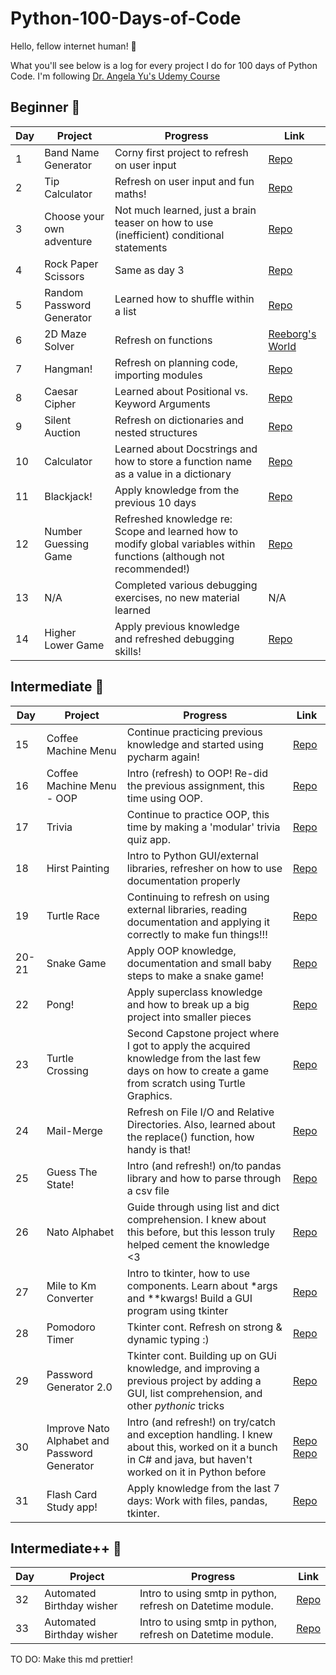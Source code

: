 # Python-100-Days-of-Code

Hello, fellow internet human! 👋

What you'll see below is a log for every project I do for 100 days of Python Code. I'm following [Dr. Angela Yu's Udemy Course](https://www.udemy.com/course/100-days-of-code/)

## Beginner 🐣
| Day   | Project                   | Progress                                                                                                                                               | Link                                                                                                                                                               |
|-------|---------------------------|--------------------------------------------------------------------------------------------------------------------------------------------------------|--------------------------------------------------------------------------------------------------------------------------------------------------------------------|
| 1     | Band Name Generator       | Corny first project to refresh on user input                                                                                                           | [Repo](https://github.com/paulipotter/Python-100-Days-of-Code/tree/main/Beginner/Band-Name-Generator/main.py)                                                               |
| 2     | Tip Calculator            | Refresh on user input and fun maths!                                                                                                                   | [Repo](https://github.com/paulipotter/Python-100-Days-of-Code/tree/main/Beginner/Tip-Calculator/main.py)                                                                    |
| 3     | Choose your own adventure | Not much learned, just a brain teaser on how to use (inefficient) conditional statements                                                               | [Repo](https://github.com/paulipotter/Python-100-Days-of-Code/tree/main/Beginner/Treasure-Island)                                                                           |
| 4     | Rock Paper Scissors       | Same as day 3                                                                                                                                          | [Repo](https://github.com/paulipotter/Python-100-Days-of-Code/blob/main/Beginner/Rock-Paper-Scissors/main.py)                                                               |
| 5     | Random Password Generator | Learned how to shuffle within a list                                                                                                                   | [Repo](https://github.com/paulipotter/Python-100-Days-of-Code/blob/main/Beginner/Password-Generator/main.py)                                                                |
| 6     | 2D Maze Solver            | Refresh on functions                                                                                                                                   | [Reeborg's World](https://reeborg.ca/reeborg.html?lang=en&mode=python&menu=worlds%2Fmenus%2Freeborg_intro_en.json&name=Maze&url=worlds%2Ftutorial_en%2Fmaze1.json) |
| 7     | Hangman!                  | Refresh on planning code, importing modules                                                                                                            | [Repo](https://github.com/paulipotter/Python-100-Days-of-Code/tree/main/Beginner/Hangman/main.py)                                                                           |
| 8     | Caesar Cipher             | Learned about Positional vs. Keyword Arguments                                                                                                         | [Repo](https://github.com/paulipotter/Python-100-Days-of-Code/tree/main/Beginner/Caesar-Cipher/main.py)                                                                     |
| 9     | Silent Auction            | Refresh on dictionaries and nested structures                                                                                                          | [Repo](https://github.com/paulipotter/Python-100-Days-of-Code/tree/main/Beginner/Silent-Auction/main.py)                                                                    |
| 10    | Calculator                | Learned about Docstrings and how to store a function name as a value in a dictionary                                                                   | [Repo](https://github.com/paulipotter/Python-100-Days-of-Code/tree/main/Beginner/Calculator/main.py)                                                                        |
| 11    | Blackjack!                | Apply knowledge from the previous 10 days                                                                                                              | [Repo](https://github.com/paulipotter/Python-100-Days-of-Code/tree/main/Beginner/Blackjack/main.py)                                                                         |
| 12    | Number Guessing Game      | Refreshed knowledge re: Scope and learned how to modify global variables within functions (although not recommended!)                                  | [Repo](https://github.com/paulipotter/Python-100-Days-of-Code/tree/main/Beginner/Higher-Lower-Game/main.py)                                                                 |
| 13    | N/A                       | Completed various debugging exercises, no new material learned                                                                                         | N/A                                                                                                                                                                |
| 14    | Higher Lower Game         | Apply previous knowledge and refreshed debugging skills!                                                                                               | [Repo](https://github.com/paulipotter/Python-100-Days-of-Code/tree/main/Beginner/Number-Guessing-Game/main.py)                                                              |

## Intermediate 🐥

| Day   | Project                                      | Progress                                                                                                                                                    | Link                                                                                                                                                                                                                          |
|-------|----------------------------------------------|-------------------------------------------------------------------------------------------------------------------------------------------------------------|-------------------------------------------------------------------------------------------------------------------------------------------------------------------------------------------------------------------------------|
| 15    | Coffee Machine Menu                          | Continue practicing previous knowledge and started using pycharm again!                                                                                     | [Repo](https://github.com/paulipotter/Python-100-Days-of-Code/tree/main/Intermediate/Coffee-Machine/main.py)                                                                                                                               |
| 16    | Coffee Machine Menu - OOP                    | Intro (refresh) to OOP! Re-did the previous assignment, this time using OOP.                                                                                | [Repo](https://github.com/paulipotter/Python-100-Days-of-Code/tree/main/Intermediate/Coffee-Machine-OOP/main.py)                                                                                                                           |
| 17    | Trivia                                       | Continue to practice OOP, this time by making a 'modular' trivia quiz app.                                                                                  | [Repo](https://github.com/paulipotter/Python-100-Days-of-Code/tree/main/Intermediate/Trivia/main.py)                                                                                                                                       |
| 18    | Hirst Painting                               | Intro to Python GUI/external libraries, refresher on how to use documentation properly                                                                      | [Repo](https://github.com/paulipotter/Python-100-Days-of-Code/tree/main/Intermediate/Hirst-Painting/main.py)                                                                                                                               |
| 19    | Turtle Race                                  | Continuing to refresh on using external libraries, reading documentation and applying it correctly to make fun things!!!                                    | [Repo](https://github.com/paulipotter/Python-100-Days-of-Code/tree/main/Intermediate/Turtle-Race/main.py)                                                                                                                                  |
| 20-21 | Snake Game                                   | Apply OOP knowledge, documentation and small baby steps to make a snake game!                                                                               | [Repo](https://github.com/paulipotter/Python-100-Days-of-Code/tree/main/Intermediate/Snake-Game/main.py)                                                                                                                                   |
| 22    | Pong!                                        | Apply superclass knowledge and how to break up a big project into smaller pieces                                                                            | [Repo](https://github.com/paulipotter/Python-100-Days-of-Code/tree/main/Intermediate/Pong/main.py)                                                                                                                                         |
| 23    | Turtle Crossing                              | Second Capstone project where I got to apply the acquired knowledge from the last few days on how to create a game from scratch using Turtle Graphics.      | [Repo](https://github.com/paulipotter/Python-100-Days-of-Code/tree/main/Intermediate/Turtle-Crossing/main.py)                                                                                                                              |
| 24    | Mail-Merge                                   | Refresh on File I/O and Relative Directories. Also, learned about the replace() function, how handy is that!                                                | [Repo](https://github.com/paulipotter/Python-100-Days-of-Code/tree/main/Intermediate/Mail-Merge/main.py)                                                                                                                                   |
| 25    | Guess The State!                             | Intro (and refresh!) on/to pandas library and how to parse through a csv file                                                                               | [Repo](https://github.com/paulipotter/Python-100-Days-of-Code/tree/main/Intermediate/Guess-The-State/main.py)                                                                                                                              |
| 26    | Nato Alphabet                                | Guide through using list and dict comprehension. I knew about this before, but this lesson truly helped cement the knowledge <3                             | [Repo](https://github.com/paulipotter/Python-100-Days-of-Code/tree/main/Intermediate/Nato-Alphabet/main.py)                                                                                                                                |
| 27    | Mile to Km Converter                         | Intro to tkinter, how to use components. Learn about *args and **kwargs! Build a GUI program using tkinter                                                  | [Repo](https://github.com/paulipotter/Python-100-Days-of-Code/tree/main/Intermediate/Distance-Unit-Converter/main.py)                                                                                                                      |
| 28    | Pomodoro Timer                               | Tkinter cont. Refresh on strong & dynamic typing :)                                                                                                         | [Repo](https://github.com/paulipotter/Python-100-Days-of-Code/tree/main/Intermediate/Pomodoro/main.py)                                                                                                                                     |
| 29    | Password Generator 2.0                       | Tkinter cont. Building up on GUi knowledge, and improving a previous project by adding a GUI, list comprehension, and other _pythonic_ tricks               | [Repo](https://github.com/paulipotter/Python-100-Days-of-Code/tree/main/Intermediate/Password-Generator-v2/main.py)                                                                                                                        |
| 30    | Improve Nato Alphabet and Password Generator | Intro (and refresh!) on try/catch and exception handling. I knew about this, worked on it a bunch in C# and java, but haven't worked on it in Python before | [Repo](https://github.com/paulipotter/Python-100-Days-of-Code/commit/f01bf475406531bc069616cd70c672c4356e14e6) [Repo](https://github.com/paulipotter/Python-100-Days-of-Code/commit/72b344e98aa3b935c9fc85806259a383e523927e) |
| 31    | Flash Card Study app!                        | Apply knowledge from the last 7 days: Work with files, pandas, tkinter.                                                                                     | [Repo](https://github.com/paulipotter/Python-100-Days-of-Code/tree/main/Intermediate/Password-Generator-v2/main.py)                                                                                                                        |


## Intermediate++ 🐤

| Day | Project                   | Progress                                                   | Link                                                                                                       |
|-----|---------------------------|------------------------------------------------------------|------------------------------------------------------------------------------------------------------------|
| 32  | Automated Birthday wisher | Intro to using smtp in python, refresh on Datetime module. | [Repo](https://github.com/paulipotter/Python-100-Days-of-Code/tree/main/Intermediate++/Automated-Birthday-Wisher/main.py) |
| 33  | Automated Birthday wisher | Intro to using smtp in python, refresh on Datetime module. | [Repo](https://github.com/paulipotter/Python-100-Days-of-Code/tree/main/Intermediate++/ISS-Overhead-Notifier)             |

TO DO:
Make this md prettier!
